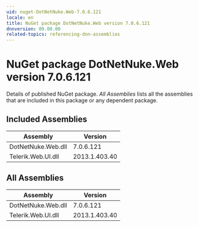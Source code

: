 ```yaml
---
uid: nuget-DotNetNuke.Web-7.0.6.121
locale: en
title: NuGet package DotNetNuke.Web version 7.0.6.121
dnnversion: 09.08.00
related-topics: referencing-dnn-assemblies
---
```


# NuGet package DotNetNuke.Web version 7.0.6.121
Details of published NuGet package.
*All Assemblies* lists all the assemblies that are included in this package or any dependent package.

## Included Assemblies

|Assembly|Version|
|---|---|
|DotNetNuke.Web.dll|7.0.6.121|
|Telerik.Web.UI.dll|2013.1.403.40|

## All Assemblies

|Assembly|Version|
|---|---|
|DotNetNuke.Web.dll|7.0.6.121|
|Telerik.Web.UI.dll|2013.1.403.40|

